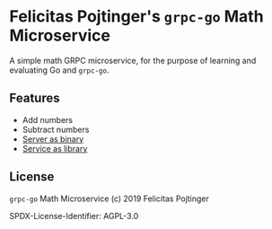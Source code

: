 # Felicitas Pojtinger's `grpc-go` Math Microservice

A simple math GRPC microservice, for the purpose of learning and evaluating Go and `grpc-go`.

## Features

- Add numbers
- Subtract numbers
- [Server as binary](./cmd/grpc-go-math-server/main.go)
- [Service as library](./lib/svc/svc.go)

## License

`grpc-go` Math Microservice (c) 2019 Felicitas Pojtinger

SPDX-License-Identifier: AGPL-3.0
